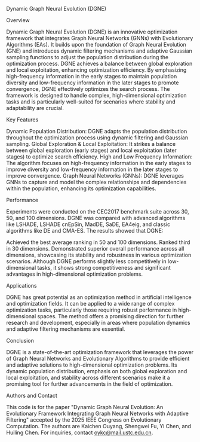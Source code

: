 Dynamic Graph Neural Evolution (DGNE)

Overview

Dynamic Graph Neural Evolution (DGNE) is an innovative optimization framework that integrates Graph Neural Networks (GNNs) with Evolutionary Algorithms (EAs). It builds upon the foundation of Graph Neural Evolution (GNE) and introduces dynamic filtering mechanisms and adaptive Gaussian sampling functions to adjust the population distribution during the optimization process. DGNE achieves a balance between global exploration and local exploitation, enhancing optimization efficiency.
By emphasizing high-frequency information in the early stages to maintain population diversity and low-frequency information in the later stages to promote convergence, DGNE effectively optimizes the search process. The framework is designed to handle complex, high-dimensional optimization tasks and is particularly well-suited for scenarios where stability and adaptability are crucial.

Key Features

Dynamic Population Distribution: DGNE adapts the population distribution throughout the optimization process using dynamic filtering and Gaussian sampling.
Global Exploration & Local Exploitation: It strikes a balance between global exploration (early stages) and local exploitation (later stages) to optimize search efficiency.
High and Low Frequency Information: The algorithm focuses on high-frequency information in the early stages to improve diversity and low-frequency information in the later stages to improve convergence.
Graph Neural Networks (GNNs): DGNE leverages GNNs to capture and model the complex relationships and dependencies within the population, enhancing its optimization capabilities.

Performance

Experiments were conducted on the CEC2017 benchmark suite across 30, 50, and 100 dimensions. DGNE was compared with advanced algorithms like LSHADE, LSHADE cnEpSin, MadDE, SaDE, EA4eig, and classic algorithms like DE and CMA-ES. The results showed that DGNE:

Achieved the best average ranking in 50 and 100 dimensions.
Ranked third in 30 dimensions.
Demonstrated superior overall performance across all dimensions, showcasing its stability and robustness in various optimization scenarios.
Although DGNE performs slightly less competitively in low-dimensional tasks, it shows strong competitiveness and significant advantages in high-dimensional optimization problems.

Applications

DGNE has great potential as an optimization method in artificial intelligence and optimization fields. It can be applied to a wide range of complex optimization tasks, particularly those requiring robust performance in high-dimensional spaces. The method offers a promising direction for further research and development, especially in areas where population dynamics and adaptive filtering mechanisms are essential.

Conclusion

DGNE is a state-of-the-art optimization framework that leverages the power of Graph Neural Networks and Evolutionary Algorithms to provide efficient and adaptive solutions to high-dimensional optimization problems. Its dynamic population distribution, emphasis on both global exploration and local exploitation, and stability across different scenarios make it a promising tool for further advancements in the field of optimization.

Authors and Contact

This code is for the paper "Dynamic Graph Neural Evolution: An Evolutionary Framework Integrating Graph Neural Networks with Adaptive Filtering" accepted by the 2025 IEEE Congress on Evolutionary Computation. The authors are Kaichen Ouyang, Shengwei Fu, Yi Chen, and Huiling Chen. For inquiries, contact oykc@mail.ustc.edu.cn.

